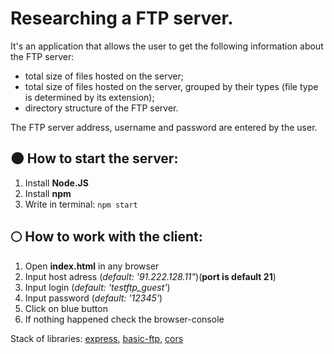 # Researching a FTP server.

It's an application that allows the user to get the following information about the FTP server:
- total size of files hosted on the server;
- total size of files hosted on the server, grouped by their types (file type is determined by its extension);
- directory structure of the FTP server.

The FTP server address, username and password are entered by the user.

## 🌑 How to start the server: 
1. Install **Node.JS**
2. Install **npm** 
3. Write in terminal: 
```npm start```

## 🌕 How to work with the client:
1. Open **index.html** in any browser
2. Input host adress (_default: '91.222.128.11"_)(**port is default 21**)
3. Input login (_default: 'testftp_guest'_)
4. Input password (_default: '12345'_)
5. Click on blue button
6. If nothing happened check the browser-console

Stack of libraries: [express](https://www.npmjs.com/package/express), [basic-ftp](https://www.npmjs.com/package/basic-ftp), [cors](https://www.npmjs.com/package/cors)
